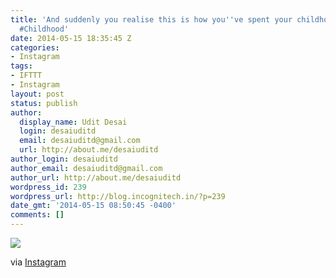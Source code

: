 ```yaml
---
title: 'And suddenly you realise this is how you''ve spent your childhood #Nostalgic
  #Childhood'
date: 2014-05-15 18:35:45 Z
categories:
- Instagram
tags:
- IFTTT
- Instagram
layout: post
status: publish
author:
  display_name: Udit Desai
  login: desaiuditd
  email: desaiuditd@gmail.com
  url: http://about.me/desaiuditd
author_login: desaiuditd
author_email: desaiuditd@gmail.com
author_url: http://about.me/desaiuditd
wordpress_id: 239
wordpress_url: http://blog.incognitech.in/?p=239
date_gmt: '2014-05-15 08:50:45 -0400'
comments: []
---
```


![](http://origincache-prn.fbcdn.net/929087_732007613509876_2115874665_n.jpg)

via [Instagram](http://ift.tt/RTKWEn)
